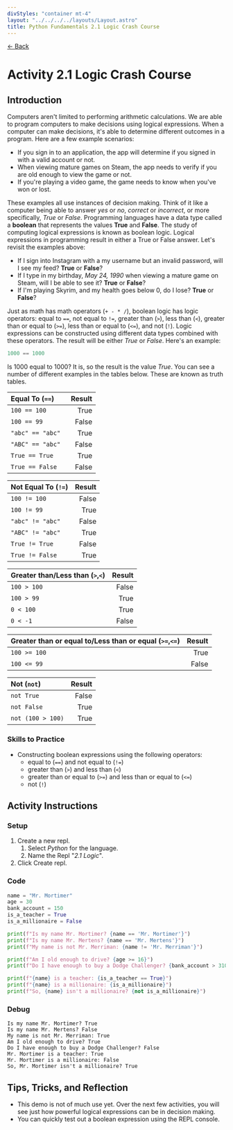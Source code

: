 ```yaml
---
divStyles: "container mt-4"
layout: "../../../../layouts/Layout.astro"
title: Python Fundamentals 2.1 Logic Crash Course
---
```


[← Back](/courses/python-fundamentals/)

# Activity 2.1 Logic Crash Course

## Introduction

Computers aren't limited to performing arithmetic calculations. We are able to program computers to make decisions using logical expressions. When a computer can make decisions, it's able to determine different outcomes in a program. Here are a few example scenarios:

- If you sign in to an application, the app will determine if you signed in with a valid account or not.
- When viewing mature games on Steam, the app needs to verify if you are old enough to view the game or not.
- If you're playing a video game, the game needs to know when you've won or lost.

These examples all use instances of decision making. Think of it like a computer being able to answer _yes_ or _no_, _correct_ or _incorrect_, or more specifically, _True_ or _False_. Programming languages have a data type called a **boolean** that represents the values **True** and **False**. The study of computing logical expressions is known as boolean logic. Logical expressions in programming result in either a True or False answer. Let's revisit the examples above:

- If I sign into Instagram with a my username but an invalid password, will I see my feed? **True** or **False**?
- If I type in my birthday, _May 24, 1990_ when viewing a mature game on Steam, will I be able to see it? **True** or **False**?
- If I'm playing Skyrim, and my health goes below 0, do I lose? **True** or **False**?

Just as math has math operators (`+ - * /`), boolean logic has logic operators: equal to `==`, not equal to `!=`, greater than (`>`), less than (`<`), greater than or equal to (`>=`), less than or equal to (`<=`), and not (`!`). Logic expressions can be constructed using different data types combined with these operators. The result will be either _True_ or _False_. Here's an example:

```python
1000 == 1000
```

Is 1000 equal to 1000? It is, so the result is the value _True_. You can see a number of different examples in the tables below. These are known as truth tables.

| **Equal To (`==`)** | **Result** |
| :------------------ | ---------: |
| `100 == 100`        |       True |
| `100 == 99`         |      False |
| `"abc" == "abc"`    |       True |
| `"ABC" == "abc" `   |      False |
| `True == True`      |       True |
| `True == False`     |      False |

| **Not Equal To (`!=`)** | **Result** |
| :---------------------- | ---------: |
| `100 != 100`            |      False |
| `100 != 99`             |       True |
| `"abc" != "abc"`        |      False |
| `"ABC" != "abc" `       |       True |
| `True != True`          |      False |
| `True != False`         |       True |

| **Greater than/Less than (`>`,`<`)** | **Result** |
| :----------------------------------- | ---------: |
| `100 > 100`                          |      False |
| `100 > 99`                           |       True |
| `0 < 100`                            |       True |
| `0 < -1`                             |      False |

| **Greater than or equal to/Less than or equal (`>=`,`<=`)** | **Result** |
| :---------------------------------------------------------- | ---------: |
| `100 >= 100`                                                |       True |
| `100 <= 99`                                                 |      False |

| **Not (`not`)**   | **Result** |
| :---------------- | ---------: |
| `not True`        |      False |
| `not False`       |       True |
| `not (100 > 100)` |       True |

### Skills to Practice

- Constructing boolean expressions using the following operators:
  - equal to (`==`) and not equal to (`!=`)
  - greater than (`>`) and less than (`<`)
  - greater than or equal to (`>=`) and less than or equal to (`<=`)
  - not (`!`)

## Activity Instructions

### Setup

1. Create a new repl.
   1. Select _Python_ for the language.
   2. Name the Repl "_2.1 Logic_".
2. Click Create repl.

### Code

```python
name = "Mr. Mortimer"
age = 30
bank_account = 150
is_a_teacher = True
is_a_millionaire = False

print(f"Is my name Mr. Mortimer? {name == 'Mr. Mortimer'}")
print(f"Is my name Mr. Mertens? {name == 'Mr. Mertens'}")
print(f"My name is not Mr. Merriman: {name != 'Mr. Merriman'}")

print(f"Am I old enough to drive? {age >= 16}")
print(f"Do I have enough to buy a Dodge Challenger? {bank_account > 31000}")

print(f"{name} is a teacher: {is_a_teacher == True}")
print(f"{name} is a millionaire: {is_a_millionaire}")
print(f"So, {name} isn't a millionaire? {not is_a_millionaire}")
```

### Debug

```
Is my name Mr. Mortimer? True
Is my name Mr. Mertens? False
My name is not Mr. Merriman: True
Am I old enough to drive? True
Do I have enough to buy a Dodge Challenger? False
Mr. Mortimer is a teacher: True
Mr. Mortimer is a millionaire: False
So, Mr. Mortimer isn't a millionaire? True
```

## Tips, Tricks, and Reflection

- This demo is not of much use yet. Over the next few activities, you will see just how powerful logical expressions can be in decision making.
- You can quickly test out a boolean expression using the REPL console.
